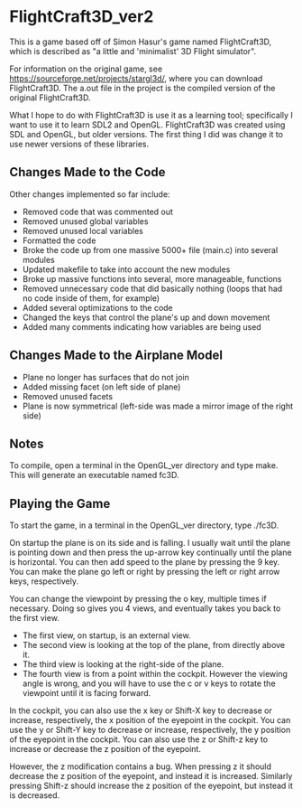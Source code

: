 # FlightCraft3D_ver2

This is a game based off of Simon Hasur's game named FlightCraft3D, 
which is described as "a little and 'minimalist' 3D Flight simulator". 

For information on the original game, see https://sourceforge.net/projects/stargl3d/, 
where you can download FlightCraft3D. The a.out file in the project is the 
compiled version of the original FlightCraft3D.

What I hope to do with FlightCraft3D is use it as a learning tool; 
specifically I want to use it to learn SDL2 and OpenGL. FlightCraft3D 
was created using SDL and OpenGL, but older versions. The first thing I 
did was change it to use newer versions of these libraries. 

## Changes Made to the Code
Other changes implemented so far include:
* Removed code that was commented out
* Removed unused global variables
* Removed unused local variables
* Formatted the code
* Broke the code up from one massive 5000+ file (main.c) into several modules
* Updated makefile to take into account the new modules
* Broke up massive functions into several, more manageable, functions
* Removed unnecessary code that did basically nothing (loops that had no code 
inside of them, for example)
* Added several optimizations to the code
* Changed the keys that control the plane's up and down movement
* Added many comments indicating how variables are being used

## Changes Made to the Airplane Model
* Plane no longer has surfaces that do not join
* Added missing facet (on left side of plane)
* Removed unused facets
* Plane is now symmetrical (left-side was made a mirror image of the right side)

## Notes
To compile, open a terminal in the OpenGL_ver directory and type make.
This will generate an executable named fc3D.

## Playing the Game
To start the game, in a terminal in the OpenGL_ver directory, type ./fc3D.

On startup the plane is on its side and is falling. I usually wait until the 
plane is pointing down and then press the up-arrow key continually until the 
plane is horizontal. You can then add speed to the plane by pressing the 9 key. 
You can make the plane go left or right by pressing the left or right arrow 
keys, respectively.

You can change the viewpoint by pressing the o key, multiple times if necessary.
Doing so gives you 4 views, and eventually takes you back to the first view.
* The first view, on startup, is an external view.
* The second view is looking at the top of the plane, from directly above it.
* The third view is looking at the right-side of the plane.
* The fourth view is from a point within the cockpit. However the viewing angle is wrong, 
and you will have to use the c or v keys to rotate the viewpoint until it is 
facing forward. 

In the cockpit, you can also use the x key or Shift-X key to decrease or increase, 
respectively, the x position of the eyepoint in the cockpit.
You can use the y or Shift-Y key to decrease or increase, respectively, the y 
position of the eyepoint in the cockpit.
You can also use the z or Shift-z key to increase or decrease the z position 
of the eyepoint.

However, the z modification contains a bug. When pressing z it should decrease 
the z position of the eyepoint, and instead it is increased. Similarly pressing 
Shift-z should increase the z position of the eyepoint, but instead it is decreased.
